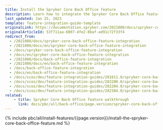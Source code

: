 ```yaml
---
title: Install the Spryker Core Back Office feature
description: Learn how to integrate the Spryker Core Back Office feature into a Spryker project.
last_updated: Jan 25, 2023
template: feature-integration-guide-template
originalLink: https://documentation.spryker.com/2021080/docs/spryker-core-back-office-feature-integration
originalArticleId: 53f711aa-6007-4fe2-8baf-ad91c72f33f4
redirect_from:
  - /2021080/docs/spryker-core-back-office-feature-integration
  - /2021080/docs/en/spryker-core-back-office-feature-integration
  - /docs/spryker-core-back-office-feature-integration
  - /docs/en/spryker-core-back-office-feature-integration
  - /2021080/docs/back-office-feature-integration
  - /2021080/docs/en/back-office-feature-integration
  - /docs/back-office-feature-integration
  - /docs/en/back-office-feature-integration
  - /docs/scos/dev/feature-integration-guides/201811.0/spryker-core-back-office-feature-integration.html
  - /docs/scos/dev/feature-integration-guides/202200.0/spryker-core-back-office-feature-integration.html
  - /docs/scos/dev/feature-integration-guides/202204.0/spryker-core-back-office-feature-integration.html
  - /docs/scos/dev/feature-integration-guides/202304.0/spryker-core-back-office-feature-integration.html
related:
    - title: Spryker Core Back Office feature walkthrough
      link: docs/pbc/all/back-office/page.version/spryker-core-back-office-feature-overview.html
---
```


{% include pbc/all/install-features/{{page.version}}/install-the-spryker-core-back-office-feature.md %} <!-- To edit, see /_includes/pbc/all/install-features/202304.0/install-the-spryker-core-back-office-feature.md -->

